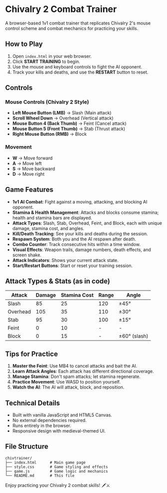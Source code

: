 # Chivalry 2 Combat Trainer

A browser-based 1v1 combat trainer that replicates Chivalry 2's mouse control scheme and combat mechanics for practicing your skills.

## How to Play

1. Open `index.html` in your web browser.
2. Click **START TRAINING** to begin.
3. Use the mouse and keyboard controls to fight the AI opponent.
4. Track your kills and deaths, and use the **RESTART** button to reset.

## Controls

### Mouse Controls (Chivalry 2 Style)
- **Left Mouse Button (LMB)** → Slash (Main attack)
- **Scroll Wheel Down** → Overhead (Vertical attack)
- **Mouse Button 4 (Back Thumb)** → Feint (Cancel attack)
- **Mouse Button 5 (Front Thumb)** → Stab (Thrust attack)
- **Right Mouse Button (RMB)** → Block

### Movement
- **W** → Move forward
- **A** → Move left
- **S** → Move backward
- **D** → Move right

## Game Features

- **1v1 AI Combat**: Fight against a moving, attacking, and blocking AI opponent.
- **Stamina & Health Management**: Attacks and blocks consume stamina; health and stamina bars are displayed.
- **Attack Types**: Slash, Stab, Overhead, Feint, and Block, each with unique damage, stamina cost, and angles.
- **Kill/Death Tracking**: See your kills and deaths during the session.
- **Respawn System**: Both you and the AI respawn after death.
- **Combo Counter**: Track consecutive hits within a time window.
- **Visual Effects**: Weapon trails, damage numbers, death effects, and screen shake.
- **Attack Indicators**: Shows your current attack state.
- **Start/Restart Buttons**: Start or reset your training session.

## Attack Types & Stats (as in code)

| Attack   | Damage | Stamina Cost | Range | Angle         |
|----------|--------|--------------|-------|--------------|
| Slash    | 85     | 25           | 120   | ±45°         |
| Overhead | 105    | 35           | 110   | ±30°         |
| Stab     | 95     | 30           | 100   | ±15°         |
| Feint    | 0      | 10           | -     | -            |
| Block    | 0      | 15           | -     | ±60° (slash) |

## Tips for Practice

1. **Master the Feint**: Use MB4 to cancel attacks and bait the AI.
2. **Learn Attack Angles**: Each attack has different directional coverage.
3. **Manage Stamina**: Don't spam attacks; let stamina regenerate.
4. **Practice Movement**: Use WASD to position yourself.
5. **Watch the AI**: The AI will attack, block, and reposition.

## Technical Details

- Built with vanilla JavaScript and HTML5 Canvas.
- No external dependencies required.
- Runs entirely in the browser.
- Responsive design with medieval-themed UI.

## File Structure

```
chivtrainer/
├── index.html      # Main game page
├── style.css       # Game styling and effects
├── game.js         # Game logic and mechanics
└── README.md       # This file
```

Enjoy practicing your Chivalry 2 combat skills! 🗡️⚔️
